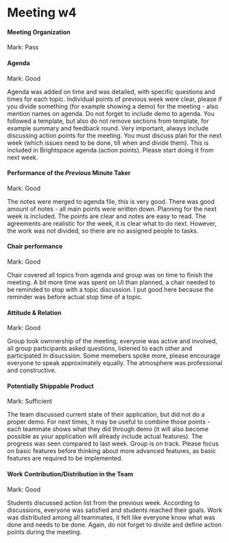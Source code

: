 # Meeting w4

#### Meeting Organization

Mark: Pass


#### Agenda 

Mark: Good

Agenda was added on time and was detailed, with specific questions and times for each topic. Individual points of previous week were clear, please if you divide something (for example showing a demo) for the meeting - also mention names on agenda. Do not forget to include demo to agenda. You followed a template, but also do not remove sections from template, for example summary and feedback round. Very important, always include discussing action points for the meeting. You must discuss plan for the next week (which issues need to be done, till when and divide them). This is included in Brightspace agenda (action points). Please start doing it from next week.


#### Performance of the *Previous* Minute Taker

Mark: Good

The notes were merged to agenda file, this is very good. There was good amount of notes - all main points were written down. Planning for the next week is included. The points are clear and notes are easy to read. The agreements are realistic for the week, it is clear what to do next. However, the work was not divided, so there are no assigned people to tasks.


#### Chair performance

Mark: Good

Chair covered all topics from agenda and group was on time to finish the meeting. A bit more time was spent on UI than planned, a chair needed to be reminded to stop with a topic discussion. I put good here because the reminder was before actual stop time of a topic.


#### Attitude & Relation

Mark: Good

Group took ownnership of the meeting, everyone was active and involved, all group participants asked questions, listened to each other and participated in disucssion. Some memebers spoke more, please encourage everyone to speak approximately equally. The atmosphere was professional and constructive.


#### Potentially Shippable Product

Mark: Sufficient

The team discussed current state of their application, but did not do a proper demo. For next times, it may be useful to combine those points - each teammate shows what they did through demo (it will also become possible as your application will already include actual features). The progress was seen compared to last week. Group is on track. Please focus on basic features before thinking about more advanced features, as basic features are required to be implemented.


#### Work Contribution/Distribution in the Team

Mark: Good

Students discussed action list from the previous week. According to discussions, everyone was satisfied and students reached their goals. Work was distributed among all teammates, it felt like everyone know what was done and needs to be done. Again, do not forget to divide and define action points during the meeting.

